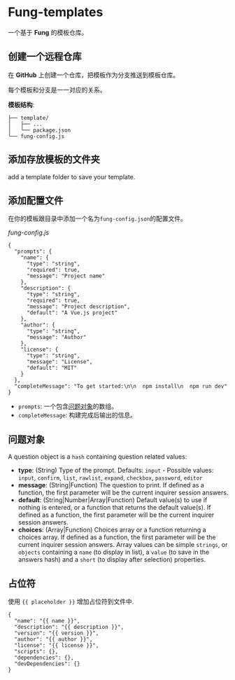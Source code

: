 # Fung-templates

一个基于 **Fung** 的模板仓库。

## 创建一个远程仓库

在 **GitHub** 上创建一个仓库，把模板作为分支推送到模板仓库。

每个模板和分支是一一对应的关系。

**模板结构**:

```
├── template/
│   ├── ...
│   └── package.json
└── fung-config.js
```

## 添加存放模板的文件夹

add a template folder to save your template.

## 添加配置文件

在你的模板跟目录中添加一个名为`fung-config.json`的配置文件。

*fung-config.js*
```
{
  "prompts": {
    "name": {
      "type": "string",
      "required": true,
      "message": "Project name"
    },
    "description": {
      "type": "string",
      "required": true,
      "message": "Project description",
      "default": "A Vue.js project"
    },
    "author": {
      "type": "string",
      "message": "Author"
    },
    "license": {
      "type": "string",
      "message": "License",
      "default": "MIT"
    }
  },
  "completeMessage": "To get started:\n\n  npm install\n  npm run dev"
}
```

* `prompts`: 一个包含[问题对象](#question-object)的数组。
* `completeMessage`: 构建完成后输出的信息。

## 问题对象

A question object is a `hash` containing question related values:

- **type**: (String) Type of the prompt. Defaults: `input` - Possible values: `input`, `confirm`,
`list`, `rawlist`, `expand`, `checkbox`, `password`, `editor`
- **message**: (String|Function) The question to print. If defined as a function, the first parameter will be the current inquirer session answers.
- **default**: (String|Number|Array|Function) Default value(s) to use if nothing is entered, or a function that returns the default value(s). If defined as a function, the first parameter will be the current inquirer session answers.
- **choices**: (Array|Function) Choices array or a function returning a choices array. If defined as a function, the first parameter will be the current inquirer session answers.
Array values can be simple `strings`, or `objects` containing a `name` (to display in list), a `value` (to save in the answers hash) and a `short` (to display after selection) properties.

## 占位符

使用 `{{ placeholder }}` 增加占位符到文件中.

```
{
  "name": "{{ name }}",
  "description": "{{ description }}",
  "version": "{{ version }}",
  "author": "{{ author }}",
  "license": "{{ license }}",
  "scripts": {},
  "dependencies": {},
  "devDependencies": {}
}
```